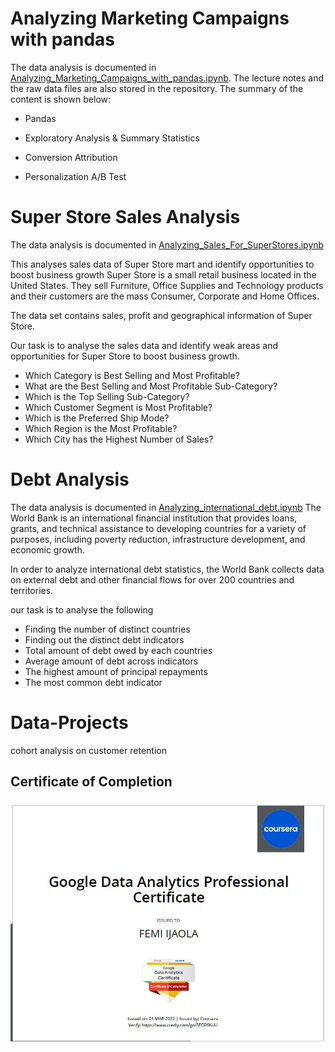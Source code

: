 # Analyzing Marketing Campaigns with pandas

The data analysis is documented in [Analyzing_Marketing_Campaigns_with_pandas.ipynb](https://github.com/FemiTheAnalyst/Data-Projects/blob/2818c3f51a4b772dfaaaf1836d0106bc3d32e06a/Market%20Campaigns%20with%20pandas/Market%20Campaigns%20with%20pandas.ipynb). The lecture notes and the raw data files are also stored in the repository. The summary of the content is shown below:

- Pandas

- Exploratory Analysis & Summary Statistics

- Conversion Attribution

- Personalization A/B Test

# Super Store Sales Analysis
The data analysis is documented in [Analyzing_Sales_For_SuperStores.ipynb](https://github.com/FemiTheAnalyst/Data-Projects/blob/6be6f5c50525a65efde233eb7a59b18bab964df9/Sales_Analysis/Superstore%20Sales%20Analysis.ipynb)

This analyses sales data of Super Store mart and identify opportunities to boost business growth
Super Store is a small retail business located in the United States. They sell Furniture, Office Supplies and Technology products and their customers are the mass Consumer, Corporate and Home Offices.

The data set contains sales, profit and geographical information of Super Store.

Our task is to analyse the sales data and identify weak areas and opportunities for Super Store to boost business growth.

- Which Category is Best Selling and Most Profitable?
- What are the Best Selling and Most Profitable Sub-Category?
- Which is the Top Selling Sub-Category?
- Which Customer Segment is Most Profitable?
- Which is the Preferred Ship Mode?
- Which Region is the Most Profitable?
- Which City has the Highest Number of Sales?

# Debt Analysis
The data analysis is documented in [Analyzing_international_debt.ipynb](https://github.com/FemiTheAnalyst/Data-Projects/blob/main/Debt%20Analysis%20with%20Sql/Analyze_International_Debt_Statistics.ipynb
)
The World Bank is an international financial institution that provides loans, grants, and technical assistance to developing countries for a variety of purposes, including poverty reduction, infrastructure development, and economic growth.

In order to analyze international debt statistics, the World Bank collects data on external debt and other financial flows for over 200 countries and territories.

our task  is to analyse the following

- Finding the number of distinct countries
- Finding out the distinct debt indicators
- Total amount of debt owed by each countries
- Average amount of debt across indicators
- The highest amount of principal repayments
- The most common debt indicator


# Data-Projects
cohort analysis on customer retention

## Certificate of Completion

![Certificate of Completion](./google/data_cert.JPG)
